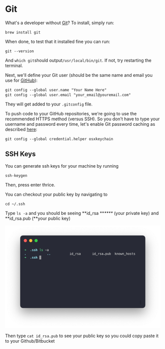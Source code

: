 # Git

What's a developer without [Git](http://git-scm.com/)? To install, simply run:

```
brew install git
```

When done, to test that it installed fine you can run:

```
git --version
```

And `which git`should output`/usr/local/bin/git`. If not, try restarting the terminal.

Next, we'll define your Git user (should be the same name and email you use for [GitHub](https://github.com/)):

```
git config --global user.name "Your Name Here"
git config --global user.email "your_email@youremail.com"
```

They will get added to your `.gitconfig`  file.

To push code to your GitHub repositories, we're going to use the recommended HTTPS method (versus SSH). So you don't have to type your username and password every time, let's enable Git password caching as described [here](https://help.github.com/articles/set-up-git):

```
git config --global credential.helper osxkeychain
```

## SSH Keys <a href="#ssh-config-for-github" id="ssh-config-for-github"></a>

You can generate ssh keys for your machine by running

```
ssh-keygen
```

Then, press enter thrice.

You can checkout your public key by navigating to

```
cd ~/.ssh
```

Type `ls -a` and you should be seeing **id\_rsa **_****_ (your private key) and **id\_rsa.pub (**your public key)

![](<../../.gitbook/assets/image (21).png>)

Then type `cat id_rsa.pub` to see your public key so you could copy paste it to your Github/Bitbucket



